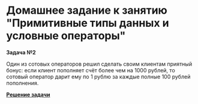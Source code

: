 # Домашнее задание к занятию "Примитивные типы данных и условные операторы"

**Задача №2**

Один из сотовых операторов решил сделать своим клиентам приятный бонус: если клиент пополняет счёт более чем на 1000 рублей, то сотовый оператор дарит ему по 1 рублю за каждые полные 100 рублей пополнения.

[**Решение задачи**](https://github.com/Kozyavin/HomeStudyJava_HW_2_2/blob/main/src/Main.java)

